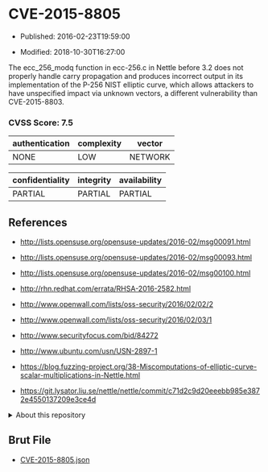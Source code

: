 # CVE-2015-8805

- Published: 2016-02-23T19:59:00

- Modified: 2018-10-30T16:27:00

The ecc_256_modq function in ecc-256.c in Nettle before 3.2 does not properly handle carry propagation and produces incorrect output in its implementation of the P-256 NIST elliptic curve, which allows attackers to have unspecified impact via unknown vectors, a different vulnerability than CVE-2015-8803.

### CVSS Score: **7.5**

| authentication | complexity | vector |
| --- | --- | --- |
| NONE | LOW | NETWORK |

| confidentiality | integrity | availability |
| --- | --- | --- |
| PARTIAL | PARTIAL | PARTIAL |

## References

* http://lists.opensuse.org/opensuse-updates/2016-02/msg00091.html

* http://lists.opensuse.org/opensuse-updates/2016-02/msg00093.html

* http://lists.opensuse.org/opensuse-updates/2016-02/msg00100.html

* http://rhn.redhat.com/errata/RHSA-2016-2582.html

* http://www.openwall.com/lists/oss-security/2016/02/02/2

* http://www.openwall.com/lists/oss-security/2016/02/03/1

* http://www.securityfocus.com/bid/84272

* http://www.ubuntu.com/usn/USN-2897-1

* https://blog.fuzzing-project.org/38-Miscomputations-of-elliptic-curve-scalar-multiplications-in-Nettle.html

* https://git.lysator.liu.se/nettle/nettle/commit/c71d2c9d20eeebb985e3872e4550137209e3ce4d

<details>
<summary>About this repository</summary> 

  This repository is part of the project [Live Hack CVE](https://github.com/Live-Hack-CVE). Main website can be found [www.live-hack.org](https://www.live-hack.org) 
  
  Made by [Sn0wAlice](https://github.com/Sn0wAlice) for the people that care about security and need to have a feed of the latest CVEs. Hope you enjoy it, don't forget to star the repo and follow me on [Twitter](https://twitter.com/Sn0wAlice) and [Github](https://github.com/Sn0wAlice). And that is my [personnal website](https://www.alice-snow.me/)

  - [Home Page](https://github.com/Live-Hack-CVE)
  - [Framework](https://github.com/Live-Hack-CVE/cve-framework)
  - [CVE database](https://github.com/Live-Hack-CVE/full_database)
  - [Changelog](https://github.com/Live-Hack-CVE/Changelog)
</details>

## Brut File

* [CVE-2015-8805.json](https://raw.githubusercontent.com/Live-Hack-CVE/full_database/main/cves/2015/CVE-2015-8805.json)

